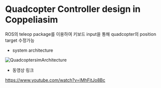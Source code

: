 # Quadcopter Controller design in Coppeliasim

ROS의 teleop package를 이용하여 키보드 input을 통해 quadcopter의 position target 수정가능

 - system architecture


![QuadcoptersimArchitecture](https://user-images.githubusercontent.com/56678537/127470848-be5286ab-856a-4a9e-83ef-405c12ba6734.jpg)


 - 동영상 링크


https://www.youtube.com/watch?v=lMhFitJo8Bc 


